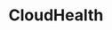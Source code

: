 ---
blog: https://cloudhealthtech.com/blog
facebook: https://facebook.com/CloudhealthTech
googleplus: https://plus.google.com/+Cloudhealthtech
linkedin: https://linkedin.com/company-beta/2838309/
logohandle: cloudhealthtech
sort: cloudhealth
title: CloudHealth
twitter: https://x.com/cloudhealthtech
website: https://www.cloudhealthtech.com/
---